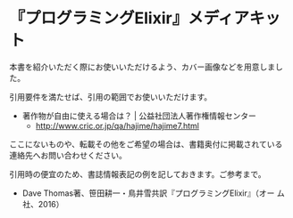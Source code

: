 『プログラミングElixir』メディアキット
================

本書を紹介いただく際にお使いいただけるよう、カバー画像などを用意しまし
た。

引用要件を満たせば、引用の範囲でお使いいただけます。

  * 著作物が自由に使える場合は？ | 公益社団法人著作権情報センター
    - <http://www.cric.or.jp/qa/hajime/hajime7.html>

ここにないものや、転載その他をご希望の場合は、書籍奥付に掲載されている
連絡先へお問い合わせください。

引用時の便宜のため、書誌情報表記の例を記しておきます。ご参考まで。

  * Dave Thomas著、笹田耕一・鳥井雪共訳『プログラミングElixir』（オー
    ム社、2016）
